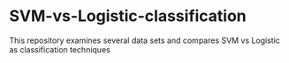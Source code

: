 # SVM-vs-Logistic-classification
This repository examines several data sets and compares SVM vs Logistic as classification techniques
